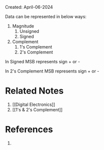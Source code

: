 Created: April-06-2024

Data can be represented in below ways:

1. Magnitude
	1. Unsigned
	2. Signed
2. Complement
	1. 1's Complement
	2. 2's Complement

In Signed MSB represents sign + or -

In 2's Complement MSB represents sign + or -
# Related Notes

1. [[Digital Electronics]]
2. [[1's & 2's Complement]]
# References

1. 
